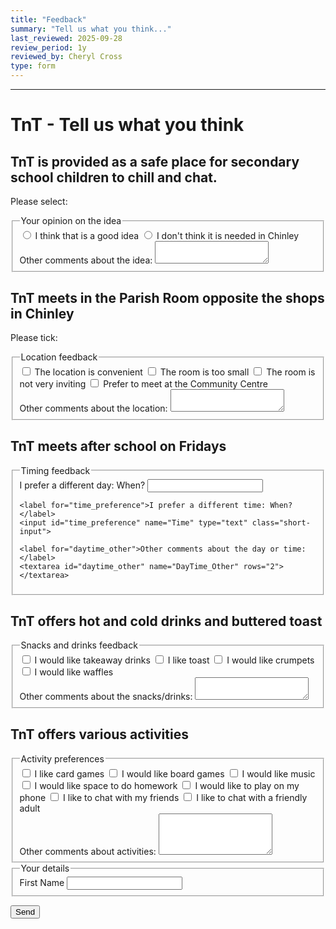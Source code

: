 ```yaml
---
title: "Feedback"
summary: "Tell us what you think..."
last_reviewed: 2025-09-28
review_period: 1y
reviewed_by: Cheryl Cross
type: form
---
```


<form 
  name="{{ .Title | urlize }}" 
  class="verified-form"
  netlify
>
  <input type="hidden" name="_gotcha" style="display:none !important">

  <hr>
  <h1>TnT - Tell us what you think</h1>

  <h2>TnT is provided as a safe place for secondary school children to chill and chat.</h2>
  <p>Please select:</p>

  <fieldset>
    <legend>Your opinion on the idea</legend>
    <div class="radio-group">
      <label><input type="radio" name="Idea" value="Good Idea"> I think that is a good idea</label>
      <label><input type="radio" name="Idea" value="Bad Idea"> I don't think it is needed in Chinley</label>
    </div>
    <label for="idea_other">Other comments about the idea:</label>
    <textarea id="idea_other" name="Idea_Other" rows="2"></textarea>
  </fieldset>

  <h2>TnT meets in the Parish Room opposite the shops in Chinley</h2>
  <p>Please tick:</p>

  <fieldset>
    <legend>Location feedback</legend>
    <div class="checkbox-group">
      <label class="checkbox-inline"><input type="checkbox" name="Convenient" value="yes"> The location is convenient</label>
      <label class="checkbox-inline"><input type="checkbox" name="Small" value="yes"> The room is too small</label>
      <label class="checkbox-inline"><input type="checkbox" name="Uninviting" value="yes"> The room is not very inviting</label>
      <label class="checkbox-inline"><input type="checkbox" name="CommunityCentre" value="yes"> Prefer to meet at the Community Centre</label>
    </div>
    <label for="location_other">Other comments about the location:</label>
    <textarea id="location_other" name="Location_Other" rows="2"></textarea>
  </fieldset>

  <h2>TnT meets after school on Fridays</h2>

  <fieldset>
    <legend>Timing feedback</legend>
    <label for="day_preference">I prefer a different day: When?</label>
    <input id="day_preference" name="Day" type="text" class="short-input">

    <label for="time_preference">I prefer a different time: When?</label>
    <input id="time_preference" name="Time" type="text" class="short-input">

    <label for="daytime_other">Other comments about the day or time:</label>
    <textarea id="daytime_other" name="DayTime_Other" rows="2"></textarea>
  </fieldset>

  <h2>TnT offers hot and cold drinks and buttered toast</h2>

  <fieldset>
    <legend>Snacks and drinks feedback</legend>
    <div class="checkbox-group">
      <label class="checkbox-inline"><input type="checkbox" name="Takeaway" value="yes"> I would like takeaway drinks</label>
      <label class="checkbox-inline"><input type="checkbox" name="Toast" value="yes"> I like toast</label>
      <label class="checkbox-inline"><input type="checkbox" name="Crumpets" value="yes"> I would like crumpets</label>
      <label class="checkbox-inline"><input type="checkbox" name="Waffles" value="yes"> I would like waffles</label>
    </div>
    <label for="snacks_other">Other comments about the snacks/drinks:</label>
    <textarea id="snacks_other" name="Snacks_Other" rows="2"></textarea>
  </fieldset>

  <h2>TnT offers various activities</h2>

  <fieldset>
    <legend>Activity preferences</legend>
    <div class="checkbox-group">
      <label class="checkbox-inline"><input type="checkbox" name="Card_Games" value="yes"> I like card games</label>
      <label class="checkbox-inline"><input type="checkbox" name="Boardgames" value="yes"> I would like board games</label>
      <label class="checkbox-inline"><input type="checkbox" name="Music" value="yes"> I would like music</label>
      <label class="checkbox-inline"><input type="checkbox" name="Homework" value="yes"> I would like space to do homework</label>
      <label class="checkbox-inline"><input type="checkbox" name="SmartPhone" value="yes"> I would like to play on my phone</label>
      <label class="checkbox-inline"><input type="checkbox" name="Chat_Friends" value="yes"> I like to chat with my friends</label>
      <label class="checkbox-inline"><input type="checkbox" name="Chat_Adult" value="yes"> I like to chat with a friendly adult</label>
    </div>
    <label for="activity_other">Other comments about activities:</label>
    <textarea id="activity_other" name="Activity_Other" rows="4"></textarea>
  </fieldset>

  <fieldset required>
    <legend>Your details</legend>
    <label for="firstName" class="required">First Name</label>
    <input id="firstName" name="Name" type="text" class="short-input" required>
  </fieldset>

  <button type="submit">Send</button>
</form>
